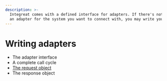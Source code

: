 ```yaml
---
description: >-
  Integreat comes with a defined interface for adapters. If there's not already
  an adapter for the system you want to connect with, you may write your own.
---
```


# Writing adapters

* The adapter interface
* A complete call cycle
* [The request object](request-objects.md)
* The response object



